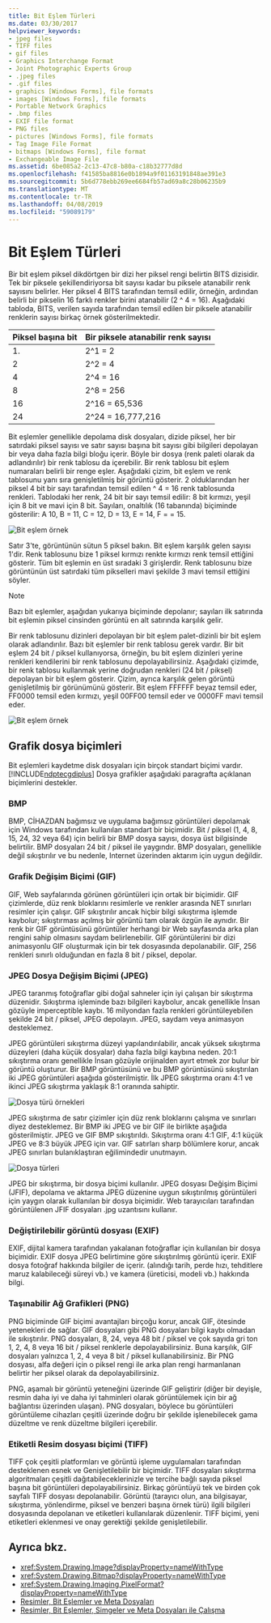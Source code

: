```yaml
---
title: Bit Eşlem Türleri
ms.date: 03/30/2017
helpviewer_keywords:
- jpeg files
- TIFF files
- gif files
- Graphics Interchange Format
- Joint Photographic Experts Group
- .jpeg files
- .gif files
- graphics [Windows Forms], file formats
- images [Windows Forms], file formats
- Portable Network Graphics
- .bmp files
- EXIF file format
- PNG files
- pictures [Windows Forms], file formats
- Tag Image File Format
- bitmaps [Windows Forms], file format
- Exchangeable Image File
ms.assetid: 6be085a2-2c13-47c8-b80a-c18b32777d8d
ms.openlocfilehash: f41585ba8816e0b1894a9f01163191848ae391e3
ms.sourcegitcommit: 5b6d778ebb269ee6684fb57ad69a8c28b06235b9
ms.translationtype: MT
ms.contentlocale: tr-TR
ms.lasthandoff: 04/08/2019
ms.locfileid: "59089179"
---
```

# <a name="types-of-bitmaps"></a>Bit Eşlem Türleri
Bir bit eşlem piksel dikdörtgen bir dizi her piksel rengi belirtin BITS dizisidir. Tek bir piksele şekillendiriyorsa bit sayısı kadar bu piksele atanabilir renk sayısını belirler. Her piksel 4 BITS tarafından temsil edilir, örneğin, ardından belirli bir pikselin 16 farklı renkler birini atanabilir (2 ^ 4 = 16). Aşağıdaki tabloda, BITS, verilen sayıda tarafından temsil edilen bir piksele atanabilir renklerin sayısı birkaç örnek gösterilmektedir.  
  
|Piksel başına bit|Bir piksele atanabilir renk sayısı|  
|--------------------|------------------------------------------------------|  
|1.|2^1 = 2|  
|2|2^2 = 4|  
|4|2^4 = 16|  
|8|2^8 = 256|  
|16|2^16 = 65,536|  
|24|2^24 = 16,777,216|  
  
 Bit eşlemler genellikle depolama disk dosyaları, dizide piksel, her bir satırdaki piksel sayısı ve satır sayısı başına bit sayısı gibi bilgileri depolayan bir veya daha fazla bilgi bloğu içerir. Böyle bir dosya (renk paleti olarak da adlandırılır) bir renk tablosu da içerebilir. Bir renk tablosu bit eşlem numaraları belirli bir renge eşler. Aşağıdaki çizim, bit eşlem ve renk tablosunu yanı sıra genişletilmiş bir görüntü gösterir. 2 olduklarından her piksel 4 bit bir sayı tarafından temsil edilen ^ 4 = 16 renk tablosunda renkleri. Tablodaki her renk, 24 bit bir sayı temsil edilir: 8 bit kırmızı, yeşil için 8 bit ve mavi için 8 bit. Sayıları, onaltılık (16 tabanında) biçiminde gösterilir: A 10, B = 11, C = 12, D = 13, E = 14, F = = 15.  
  
 ![Bit eşlem örnek](./media/aboutgdip03-art01.gif "AboutGdip03_Art01")  
  
 Satır 3'te, görüntünün sütun 5 piksel bakın. Bit eşlem karşılık gelen sayısı 1'dir. Renk tablosunu bize 1 piksel kırmızı renkte kırmızı renk temsil ettiğini gösterir. Tüm bit eşlemin en üst sıradaki 3 girişlerdir. Renk tablosunu bize görüntünün üst satırdaki tüm pikselleri mavi şekilde 3 mavi temsil ettiğini söyler.  
  
> [!NOTE]
>  Bazı bit eşlemler, aşağıdan yukarıya biçiminde depolanır; sayıları ilk satırında bit eşlemin piksel cinsinden görüntü en alt satırında karşılık gelir.  
  
 Bir renk tablosunu dizinleri depolayan bir bit eşlem palet-dizinli bir bit eşlem olarak adlandırılır. Bazı bit eşlemler bir renk tablosu gerek vardır. Bir bit eşlem 24 bit / piksel kullanıyorsa, örneğin, bu bit eşlem dizinleri yerine renkleri kendilerini bir renk tablosunu depolayabilirsiniz. Aşağıdaki çizimde, bir renk tablosu kullanmak yerine doğrudan renkleri (24 bit / piksel) depolayan bir bit eşlem gösterir. Çizim, ayrıca karşılık gelen görüntü genişletilmiş bir görünümünü gösterir. Bit eşlem FFFFFF beyaz temsil eder, FF0000 temsil eden kırmızı, yeşil 00FF00 temsil eder ve 0000FF mavi temsil eder.  
  
 ![Bit eşlem örnek](./media/aboutgdip03-art02.gif "AboutGdip03_Art02")  
  
## <a name="graphics-file-formats"></a>Grafik dosya biçimleri  
 Bit eşlemleri kaydetme disk dosyaları için birçok standart biçimi vardır. [!INCLUDE[ndptecgdiplus](../../../../includes/ndptecgdiplus-md.md)] Dosya grafikler aşağıdaki paragrafta açıklanan biçimlerini destekler.  
  
### <a name="bmp"></a>BMP  
 BMP, CİHAZDAN bağımsız ve uygulama bağımsız görüntüleri depolamak için Windows tarafından kullanılan standart bir biçimidir. Bit / piksel (1, 4, 8, 15, 24, 32 veya 64) için belirli bir BMP dosya sayısı, dosya üst bilgisinde belirtilir. BMP dosyaları 24 bit / piksel ile yaygındır. BMP dosyaları, genellikle değil sıkıştırılır ve bu nedenle, Internet üzerinden aktarım için uygun değildir.  
  
### <a name="graphics-interchange-format-gif"></a>Grafik Değişim Biçimi (GIF)  
 GIF, Web sayfalarında görünen görüntüleri için ortak bir biçimidir. GIF çizimlerde, düz renk bloklarını resimlerle ve renkler arasında NET sınırları resimler için çalışır. GIF sıkıştırılır ancak hiçbir bilgi sıkıştırma işlemde kaybolur; sıkıştırması açılmış bir görüntü tam olarak özgün ile aynıdır. Bir renk bir GIF görüntüsünü görüntüler herhangi bir Web sayfasında arka plan rengini sahip olmasını saydam belirlenebilir. GIF görüntülerini bir dizi animasyonlu GIF oluşturmak için bir tek dosyasında depolanabilir. GIF, 256 renkleri sınırlı olduğundan en fazla 8 bit / piksel, depolar.  
  
### <a name="joint-photographic-experts-group-jpeg"></a>JPEG Dosya Değişim Biçimi (JPEG)  
 JPEG taranmış fotoğraflar gibi doğal sahneler için iyi çalışan bir sıkıştırma düzenidir. Sıkıştırma işleminde bazı bilgileri kaybolur, ancak genellikle İnsan gözüyle imperceptible kaybı. 16 milyondan fazla renkleri görüntüleyebilen şekilde 24 bit / piksel, JPEG depolayın. JPEG, saydam veya animasyon desteklemez.  
  
 JPEG görüntüleri sıkıştırma düzeyi yapılandırılabilir, ancak yüksek sıkıştırma düzeyleri (daha küçük dosyalar) daha fazla bilgi kaybına neden. 20:1 sıkıştırma oranı genellikle İnsan gözüyle orijinalden ayırt etmek zor bulur bir görüntü oluşturur. Bir BMP görüntüsünü ve bu BMP görüntüsünü sıkıştırılan iki JPEG görüntüleri aşağıda gösterilmiştir. İlk JPEG sıkıştırma oranı 4:1 ve ikinci JPEG sıkıştırma yaklaşık 8:1 oranında sahiptir.  
  
 ![Dosya türü örnekleri](./media/aboutgdip03-art03.gif "AboutGdip03_Art03")  
  
 JPEG sıkıştırma de satır çizimler için düz renk bloklarını çalışma ve sınırları diyez desteklemez. Bir BMP iki JPEG ve bir GIF ile birlikte aşağıda gösterilmiştir. JPEG ve GIF BMP sıkıştırıldı. Sıkıştırma oranı 4:1 GIF, 4:1 küçük JPEG ve 8:3 büyük JPEG için var. GIF satırları sharp bölümlere korur, ancak JPEG sınırları bulanıklaştıran eğilimindedir unutmayın.  
  
 ![Dosya türleri](./media/aboutgdip03-art03a.gif "AboutGdip03_Art03A")  
  
 JPEG bir sıkıştırma, bir dosya biçimi kullanılır. JPEG dosyası Değişim Biçimi (JFIF), depolama ve aktarma JPEG düzenine uygun sıkıştırılmış görüntüleri için yaygın olarak kullanılan bir dosya biçimidir. Web tarayıcıları tarafından görüntülenen JFIF dosyaları .jpg uzantısını kullanır.  
  
### <a name="exchangeable-image-file-exif"></a>Değiştirilebilir görüntü dosyası (EXIF)  
 EXIF, dijital kamera tarafından yakalanan fotoğraflar için kullanılan bir dosya biçimidir. EXIF dosya JPEG belirtimine göre sıkıştırılmış görüntü içerir. EXIF dosya fotoğraf hakkında bilgiler de içerir. (alındığı tarih, perde hızı, tehditlere maruz kalabileceği süreyi vb.) ve kamera (üreticisi, modeli vb.) hakkında bilgi.  
  
### <a name="portable-network-graphics-png"></a>Taşınabilir Ağ Grafikleri (PNG)  
 PNG biçiminde GIF biçimi avantajları birçoğu korur, ancak GIF, ötesinde yetenekleri de sağlar. GIF dosyaları gibi PNG dosyaları bilgi kaybı olmadan ile sıkıştırılır. PNG dosyaları, 8, 24, veya 48 bit / piksel ve çok sayıda gri ton 1, 2, 4, 8 veya 16 bit / piksel renklerle depolayabilirsiniz. Buna karşılık, GIF dosyaları yalnızca 1, 2, 4 veya 8 bit / piksel kullanabilirsiniz. Bir PNG dosyası, alfa değeri için o piksel rengi ile arka plan rengi harmanlanan belirtir her piksel olarak da depolayabilirsiniz.  
  
 PNG, aşamalı bir görüntü yeteneğini üzerinde GIF geliştirir (diğer bir deyişle, resmin daha iyi ve daha iyi tahminleri olarak görüntülemek için bir ağ bağlantısı üzerinden ulaşan). PNG dosyaları, böylece bu görüntüleri görüntüleme cihazları çeşitli üzerinde doğru bir şekilde işlenebilecek gama düzeltme ve renk düzeltme bilgileri içerebilir.  
  
### <a name="tag-image-file-format-tiff"></a>Etiketli Resim dosyası biçimi (TIFF)  
 TIFF çok çeşitli platformları ve görüntü işleme uygulamaları tarafından desteklenen esnek ve Genişletilebilir bir biçimidir. TIFF dosyaları sıkıştırma algoritmaları çeşitli dağıtabileceklerinizle ve tercihe bağlı sayıda piksel başına bit görüntüleri depolayabilirsiniz. Birkaç görüntüyü tek ve birden çok sayfalı TIFF dosyası depolanabilir. Görüntü (tarayıcı olun, ana bilgisayar, sıkıştırma, yönlendirme, piksel ve benzeri başına örnek türü) ilgili bilgileri dosyasında depolanan ve etiketleri kullanılarak düzenlenir. TIFF biçimi, yeni etiketleri eklenmesi ve onay gerektiği şekilde genişletilebilir.  
  
## <a name="see-also"></a>Ayrıca bkz.

- <xref:System.Drawing.Image?displayProperty=nameWithType>
- <xref:System.Drawing.Bitmap?displayProperty=nameWithType>
- <xref:System.Drawing.Imaging.PixelFormat?displayProperty=nameWithType>
- [Resimler, Bit Eşlemler ve Meta Dosyaları](images-bitmaps-and-metafiles.md)
- [Resimler, Bit Eşlemler, Simgeler ve Meta Dosyaları ile Çalışma](working-with-images-bitmaps-icons-and-metafiles.md)
